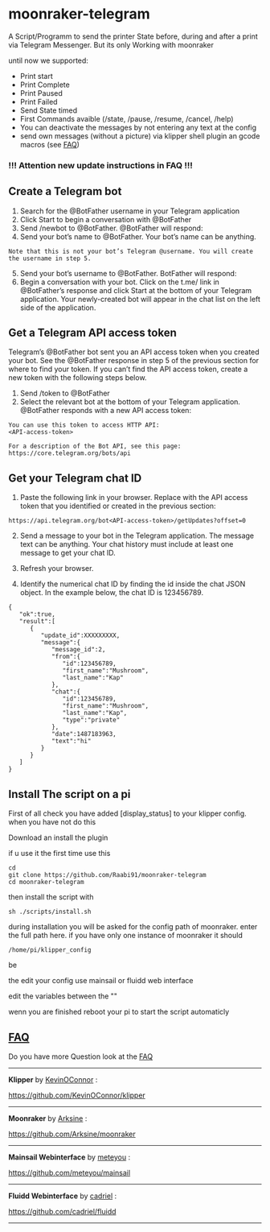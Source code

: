 # moonraker-telegram

A Script/Programm to send the printer State before, during and after a print via Telegram Messenger. But its only Working with moonraker

until now we supported:
- Print start
- Print Complete
- Print Paused
- Print Failed
- Send State timed
- First Commands avaible (/state, /pause, /resume, /cancel, /help)
- You can deactivate the messages by not entering any text at the config
- send own messages (without a picture) via klipper shell plugin an gcode macros (see [FAQ](https://github.com/Raabi91/moonraker-telegram/blob/main/docs/FAQ.md))
### !!! Attention new update instructions in FAQ !!!

## Create a Telegram bot

1. Search for the @BotFather username in your Telegram application
2. Click Start to begin a conversation with @BotFather
3. Send /newbot to @BotFather. @BotFather will respond:
4. Send your bot’s name to @BotFather. Your bot’s name can be anything.
```
Note that this is not your bot’s Telegram @username. You will create the username in step 5.
```
5. Send your bot’s username to @BotFather. BotFather will respond:
6. Begin a conversation with your bot. Click on the t.me/<bot-username> link in @BotFather’s response and click Start at the bottom of your Telegram application. Your newly-created bot will appear in the chat list on the left side of the application.


## Get a Telegram API access token

Telegram’s @BotFather bot sent you an API access token when you created your bot. See the @BotFather response in step 5 of the previous section for where to find your token. If you can’t find the API access token, create a new token with the following steps below.

1. Send /token to @BotFather
2. Select the relevant bot at the bottom of your Telegram application. @BotFather responds with a new API access token:
```
You can use this token to access HTTP API:
<API-access-token>

For a description of the Bot API, see this page: https://core.telegram.org/bots/api
```

## Get your Telegram chat ID

1. Paste the following link in your browser. Replace <API-access-token> with the API access token that you identified or created in the previous section:
```
https://api.telegram.org/bot<API-access-token>/getUpdates?offset=0
```
2. Send a message to your bot in the Telegram application. The message text can be anything. Your chat history must include at least one message to get your chat ID.
3. Refresh your browser.

4. Identify the numerical chat ID by finding the id inside the chat JSON object. In the example below, the chat ID is 123456789.
```
{  
   "ok":true,
   "result":[  
      {  
         "update_id":XXXXXXXXX,
         "message":{  
            "message_id":2,
            "from":{  
               "id":123456789,
               "first_name":"Mushroom",
               "last_name":"Kap"
            },
            "chat":{  
               "id":123456789,
               "first_name":"Mushroom",
               "last_name":"Kap",
               "type":"private"
            },
            "date":1487183963,
            "text":"hi"
         }
      }
   ]
}
```

## Install The script on a pi

First of all check you have added [display_status] to your klipper config. when you have not do this

Download an install the plugin

if u use it the first time use this
```
cd
git clone https://github.com/Raabi91/moonraker-telegram
cd moonraker-telegram
```
then install the script with

```
sh ./scripts/install.sh
```
during installation you will be asked for the config path of moonraker. enter the full path here. if you have only one instance of moonraker it should 
```
/home/pi/klipper_config
```
be


the edit your config use mainsail or fluidd web interface

edit the variables between the ""

wenn you are finished reboot your pi to start the script automaticly

## [FAQ](https://github.com/Raabi91/moonraker-telegram/blob/main/docs/FAQ.md)

Do you have more Question look at the [FAQ](https://github.com/Raabi91/moonraker-telegram/blob/main/docs/FAQ.md)


---

**Klipper** by [KevinOConnor](https://github.com/KevinOConnor) :

https://github.com/KevinOConnor/klipper

---


**Moonraker** by [Arksine](https://github.com/Arksine) :

https://github.com/Arksine/moonraker

---

**Mainsail Webinterface** by [meteyou](https://github.com/meteyou) :

https://github.com/meteyou/mainsail

---

**Fluidd Webinterface** by [cadriel](https://github.com/cadriel) :

https://github.com/cadriel/fluidd

---
